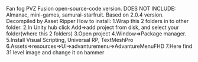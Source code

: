 Fan fog PVZ Fusion open-source-code version. DOES NOT INCLUDE: Almanac, mini-games, samurai-starfruit. Based on 2.0.4 version. Decompiled by Asset Ripper
How to install: 
1.Wrap this 2 folders in to other folder.
2.In Unity hub click Add=>add project from disk, and select your folder(where this 2 folders)
3.Open project
4.Window=>Package manager.
5.Install Visual Scripting, Universal RP, TextMeshPro
6.Assets=>resources=>UI=>advanturemenu=>AdvantureMenuFHD
7.Here find 31 level image and change it on hammer
